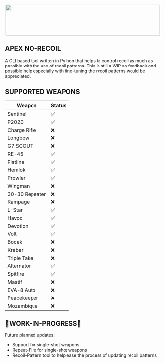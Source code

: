 <p  align="center"><img src="https://res.cloudinary.com/wemakeart/image/upload/v1629200112/apex-no-recoil/apex-no-recoil_pdavbo.jpg" width=500px height="100px" /></p>

## APEX NO-RECOIL
A CLI based tool written in Python that helps to control recoil as much as possible with the use of recoil patterns. This is still a WIP so feedback and possible help especially with fine-tuning the recoil patterns would be appreciated.

## SUPPORTED WEAPONS

| Weapon  | Status |
| ------------- | ------------- |
| Sentinel  | ✅  |
| P2020  | ✅  |
| Charge Rifle  | ❌  |
| Longbow  | ❌  |
| G7 SCOUT  | ❌  |
| RE-45  | ✅  |
| Flatline  | ✅  |
| Hemlok  | ✅  |
| Prowler  | ✅  |
| Wingman  | ❌  |
| 30-30 Repeater  | ❌  |
| Rampage  | ❌  |
| L-Star  | ✅  |
| Havoc  | ✅  |
| Devotion  | ✅  |
| Volt  | ✅  |
| Bocek  | ❌  |
| Kraber  | ❌  |
| Triple Take  | ❌  |
| Alternator  | ✅  |
| Spitfire  | ✅  |
| Mastif  | ❌  |
| EVA-8 Auto  | ❌  |
| Peacekeeper  | ❌  |
| Mozambique  | ❌  |

## 🚧WORK-IN-PROGRESS🚧
Future planned updates:
* Support for single-shot weapons
* Repeat-Fire for single-shot weapons
* Recoil-Pattern tool to help ease the process of updating recoil patterns
